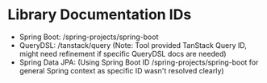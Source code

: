 # Library Documentation IDs

- Spring Boot: /spring-projects/spring-boot
- QueryDSL: /tanstack/query (Note: Tool provided TanStack Query ID, might need refinement if specific QueryDSL docs are needed)
- Spring Data JPA: (Using Spring Boot ID /spring-projects/spring-boot for general Spring context as specific ID wasn't resolved clearly)

